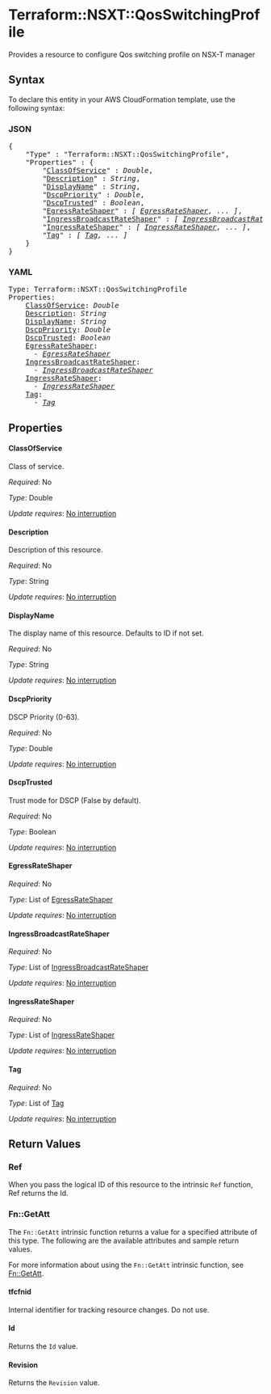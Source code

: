 # Terraform::NSXT::QosSwitchingProfile

Provides a resource to configure Qos switching profile on NSX-T manager

## Syntax

To declare this entity in your AWS CloudFormation template, use the following syntax:

### JSON

<pre>
{
    "Type" : "Terraform::NSXT::QosSwitchingProfile",
    "Properties" : {
        "<a href="#classofservice" title="ClassOfService">ClassOfService</a>" : <i>Double</i>,
        "<a href="#description" title="Description">Description</a>" : <i>String</i>,
        "<a href="#displayname" title="DisplayName">DisplayName</a>" : <i>String</i>,
        "<a href="#dscppriority" title="DscpPriority">DscpPriority</a>" : <i>Double</i>,
        "<a href="#dscptrusted" title="DscpTrusted">DscpTrusted</a>" : <i>Boolean</i>,
        "<a href="#egressrateshaper" title="EgressRateShaper">EgressRateShaper</a>" : <i>[ <a href="egressrateshaper.md">EgressRateShaper</a>, ... ]</i>,
        "<a href="#ingressbroadcastrateshaper" title="IngressBroadcastRateShaper">IngressBroadcastRateShaper</a>" : <i>[ <a href="ingressbroadcastrateshaper.md">IngressBroadcastRateShaper</a>, ... ]</i>,
        "<a href="#ingressrateshaper" title="IngressRateShaper">IngressRateShaper</a>" : <i>[ <a href="ingressrateshaper.md">IngressRateShaper</a>, ... ]</i>,
        "<a href="#tag" title="Tag">Tag</a>" : <i>[ <a href="tag.md">Tag</a>, ... ]</i>
    }
}
</pre>

### YAML

<pre>
Type: Terraform::NSXT::QosSwitchingProfile
Properties:
    <a href="#classofservice" title="ClassOfService">ClassOfService</a>: <i>Double</i>
    <a href="#description" title="Description">Description</a>: <i>String</i>
    <a href="#displayname" title="DisplayName">DisplayName</a>: <i>String</i>
    <a href="#dscppriority" title="DscpPriority">DscpPriority</a>: <i>Double</i>
    <a href="#dscptrusted" title="DscpTrusted">DscpTrusted</a>: <i>Boolean</i>
    <a href="#egressrateshaper" title="EgressRateShaper">EgressRateShaper</a>: <i>
      - <a href="egressrateshaper.md">EgressRateShaper</a></i>
    <a href="#ingressbroadcastrateshaper" title="IngressBroadcastRateShaper">IngressBroadcastRateShaper</a>: <i>
      - <a href="ingressbroadcastrateshaper.md">IngressBroadcastRateShaper</a></i>
    <a href="#ingressrateshaper" title="IngressRateShaper">IngressRateShaper</a>: <i>
      - <a href="ingressrateshaper.md">IngressRateShaper</a></i>
    <a href="#tag" title="Tag">Tag</a>: <i>
      - <a href="tag.md">Tag</a></i>
</pre>

## Properties

#### ClassOfService

Class of service.

_Required_: No

_Type_: Double

_Update requires_: [No interruption](https://docs.aws.amazon.com/AWSCloudFormation/latest/UserGuide/using-cfn-updating-stacks-update-behaviors.html#update-no-interrupt)

#### Description

Description of this resource.

_Required_: No

_Type_: String

_Update requires_: [No interruption](https://docs.aws.amazon.com/AWSCloudFormation/latest/UserGuide/using-cfn-updating-stacks-update-behaviors.html#update-no-interrupt)

#### DisplayName

The display name of this resource. Defaults to ID if not set.

_Required_: No

_Type_: String

_Update requires_: [No interruption](https://docs.aws.amazon.com/AWSCloudFormation/latest/UserGuide/using-cfn-updating-stacks-update-behaviors.html#update-no-interrupt)

#### DscpPriority

DSCP Priority (0-63).

_Required_: No

_Type_: Double

_Update requires_: [No interruption](https://docs.aws.amazon.com/AWSCloudFormation/latest/UserGuide/using-cfn-updating-stacks-update-behaviors.html#update-no-interrupt)

#### DscpTrusted

Trust mode for DSCP (False by default).

_Required_: No

_Type_: Boolean

_Update requires_: [No interruption](https://docs.aws.amazon.com/AWSCloudFormation/latest/UserGuide/using-cfn-updating-stacks-update-behaviors.html#update-no-interrupt)

#### EgressRateShaper

_Required_: No

_Type_: List of <a href="egressrateshaper.md">EgressRateShaper</a>

_Update requires_: [No interruption](https://docs.aws.amazon.com/AWSCloudFormation/latest/UserGuide/using-cfn-updating-stacks-update-behaviors.html#update-no-interrupt)

#### IngressBroadcastRateShaper

_Required_: No

_Type_: List of <a href="ingressbroadcastrateshaper.md">IngressBroadcastRateShaper</a>

_Update requires_: [No interruption](https://docs.aws.amazon.com/AWSCloudFormation/latest/UserGuide/using-cfn-updating-stacks-update-behaviors.html#update-no-interrupt)

#### IngressRateShaper

_Required_: No

_Type_: List of <a href="ingressrateshaper.md">IngressRateShaper</a>

_Update requires_: [No interruption](https://docs.aws.amazon.com/AWSCloudFormation/latest/UserGuide/using-cfn-updating-stacks-update-behaviors.html#update-no-interrupt)

#### Tag

_Required_: No

_Type_: List of <a href="tag.md">Tag</a>

_Update requires_: [No interruption](https://docs.aws.amazon.com/AWSCloudFormation/latest/UserGuide/using-cfn-updating-stacks-update-behaviors.html#update-no-interrupt)

## Return Values

### Ref

When you pass the logical ID of this resource to the intrinsic `Ref` function, Ref returns the Id.

### Fn::GetAtt

The `Fn::GetAtt` intrinsic function returns a value for a specified attribute of this type. The following are the available attributes and sample return values.

For more information about using the `Fn::GetAtt` intrinsic function, see [Fn::GetAtt](https://docs.aws.amazon.com/AWSCloudFormation/latest/UserGuide/intrinsic-function-reference-getatt.html).

#### tfcfnid

Internal identifier for tracking resource changes. Do not use.

#### Id

Returns the <code>Id</code> value.

#### Revision

Returns the <code>Revision</code> value.

